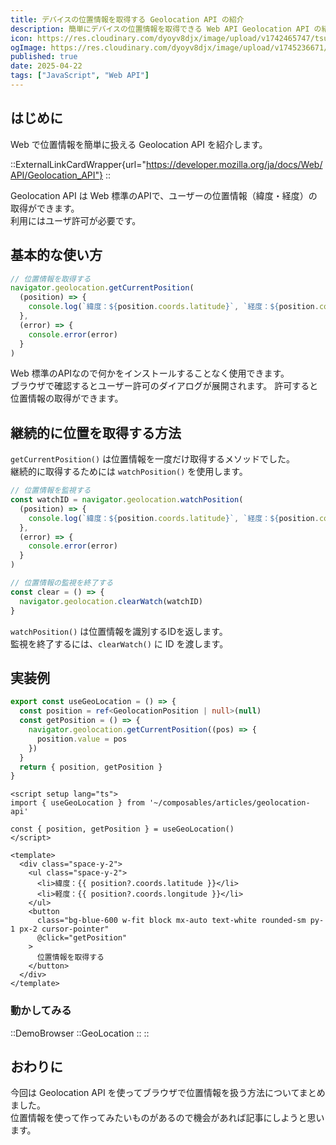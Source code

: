 ```yaml
---
title: デバイスの位置情報を取得する Geolocation API の紹介
description: 簡単にデバイスの位置情報を取得できる Web API Geolocation API の紹介です。
icon: https://res.cloudinary.com/dyoyv8djx/image/upload/v1742465747/tsukiyama_cqdytg.png
ogImage: https://res.cloudinary.com/dyoyv8djx/image/upload/v1745236671/tsukiyama-blog/geo-location-api/geo-location-api_dwk5a7.png
published: true
date: 2025-04-22
tags: ["JavaScript", "Web API"]
---
```


## はじめに

Web で位置情報を簡単に扱える Geolocation API を紹介します。

::ExternalLinkCardWrapper{url="https://developer.mozilla.org/ja/docs/Web/API/Geolocation_API"}
::

Geolocation API は Web 標準のAPIで、ユーザーの位置情報（緯度・経度）の取得ができます。<br>
利用にはユーザ許可が必要です。

## 基本的な使い方

```ts
// 位置情報を取得する
navigator.geolocation.getCurrentPosition(
  (position) => {
    console.log(`緯度：${position.coords.latitude}`, `経度：${position.coords.longitude}`)
  },
  (error) => {
    console.error(error)
  }
)
```

Web 標準のAPIなので何かをインストールすることなく使用できます。<br>
ブラウザで確認するとユーザー許可のダイアログが展開されます。
許可すると位置情報の取得ができます。

## 継続的に位置を取得する方法

`getCurrentPosition()` は位置情報を一度だけ取得するメソッドでした。<br>
継続的に取得するためには `watchPosition()` を使用します。

```ts
// 位置情報を監視する
const watchID = navigator.geolocation.watchPosition(
  (position) => {
    console.log(`緯度：${position.coords.latitude}`, `経度：${position.coords.longitude}`)
  },
  (error) => {
    console.error(error)
  }
)

// 位置情報の監視を終了する
const clear = () => {
  navigator.geolocation.clearWatch(watchID)
}
```

`watchPosition()` は位置情報を識別するIDを返します。<br>
監視を終了するには、`clearWatch()` に ID を渡します。

## 実装例

```ts [geo-location.ts]
export const useGeoLocation = () => {
  const position = ref<GeolocationPosition | null>(null)
  const getPosition = () => {
    navigator.geolocation.getCurrentPosition((pos) => {
      position.value = pos
    })
  }
  return { position, getPosition }
}

```

```vue [GeoLocation.vue]
<script setup lang="ts">
import { useGeoLocation } from '~/composables/articles/geolocation-api'

const { position, getPosition } = useGeoLocation()
</script>

<template>
  <div class="space-y-2">
    <ul class="space-y-2">
      <li>緯度：{{ position?.coords.latitude }}</li>
      <li>軽度：{{ position?.coords.longitude }}</li>
    </ul>
    <button
      class="bg-blue-600 w-fit block mx-auto text-white rounded-sm py-1 px-2 cursor-pointer"
      @click="getPosition"
    >
      位置情報を取得する
    </button>
  </div>
</template>
```

### 動かしてみる

::DemoBrowser
  ::GeoLocation
  ::
::

## おわりに

今回は Geolocation API を使ってブラウザで位置情報を扱う方法についてまとめました。<br>
位置情報を使って作ってみたいものがあるので機会があれば記事にしようと思います。
